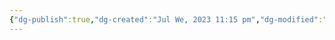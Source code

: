 ```yaml
---
{"dg-publish":true,"dg-created":"Jul We, 2023 11:15 pm","dg-modified":"Jul Th, 2023 1:48 am","permalink":"/android/twitter/","dgPassFrontmatter":true,"created":"Jul We, 2023 11:15 pm","updated":""}
---
```



